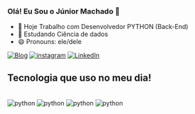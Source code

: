 ### Olá!  Eu Sou o Júnior Machado 🤚

- 🔭 Hoje Trabalho com Desenvolvedor PYTHON (Back-End)
- 🌱 Estudando Ciência de dados  
- 😄 Pronouns: ele/dele


[![Blog](	https://img.shields.io/website-up-down-green-red/http/monip.org.svg)]()
[![instagram](https://img.shields.io/badge/Instagram-E4405F?style=for-the-badge&logo=instagram&logoColor=white)](https://instagram.com/juniormachado5)
[![LinkedIn](	https://img.shields.io/badge/LinkedIn-0077B5?style=for-the-badge&logo=linkedin&logoColor=white)](https://www.linkedin.com/in/junior-machado-069987243/)



## Tecnologia que uso no meu dia!
<div style="display: inline_block"><br/>
    <img align="center" alt="python" src="https://img.shields.io/badge/Python-3776AB?style=for-the-badge&logo=python&logoColor=white" />
    <img align="center" alt="python" src="https://img.shields.io/badge/GitHub-100000?style=for-the-badge&logo=github&logoColor=white" />
    <img align="center" alt="python" src="https://img.shields.io/badge/Made%20for-VSCode-1f425f.svg" />
    <img align="center" alt="python" src="https://img.shields.io/badge/HTML5-E34F26?style=for-the-badge&logo=html5&logoColor=white" />


<div>
